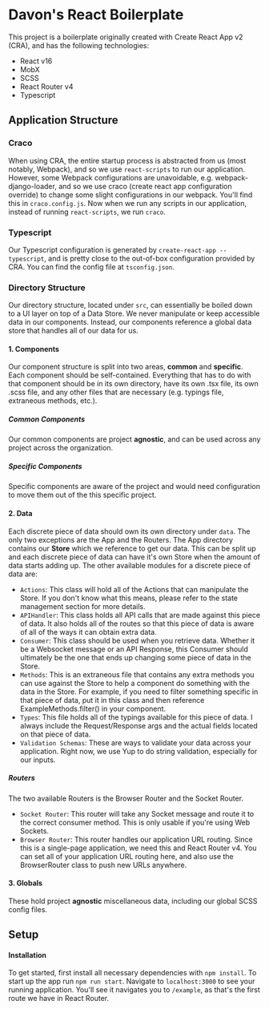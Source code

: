 # Davon's React Boilerplate

This project is a boilerplate originally created with Create React App v2 (CRA), and has the following technologies:

* React v16
* MobX
* SCSS
* React Router v4
* Typescript

## Application Structure

### Craco
When using CRA, the entire startup process is abstracted from us (most notably,
Webpack), and so we use `react-scripts` to run our application. 
However, some Webpack configurations are unavoidable, e.g. webpack-django-loader,
and so we use craco (create react app configuration override) to change some
slight configurations in our webpack. You'll find this in `craco.config.js`.
Now when we run any scripts in our application, instead of running `react-scripts`,
we run `craco`.

### Typescript
Our Typescript configuration is generated by `create-react-app --typescript`,
and is pretty close to the out-of-box configuration provided by CRA. You can find
the config file at `tsconfig.json`.

### Directory Structure

Our directory structure, located under `src`, can essentially be boiled down to
a UI layer on top of a Data Store. We never manipulate or keep accessible data
in our components. Instead, our components reference a global data store that
handles all of our data for us.

#### 1. Components

Our component structure is split into two areas, **common** and **specific**.
Each component should be self-contained. Everything that has to do with that 
component should be in its own directory, have its own .tsx file, its own 
.scss file, and any other files that are necessary (e.g. typings file, 
extraneous methods, etc.).

##### Common Components
Our common components are project **agnostic**, and can be used across any 
project across the organization.

##### Specific Components
Specific components are aware of the project and would need configuration to 
move them out of the this specific project.

#### 2. Data
Each discrete piece of data should own its own directory under `data`. The
only two exceptions are the App and the Routers. The App directory contains
our **Store** which we reference to get our data. This can be split up and
each discrete piece of data can have it's own Store when the amount of data
starts adding up. The other available modules for a discrete piece of data
are:

* `Actions`: This class will hold all of the Actions that can manipulate the Store.
    If you don't know what this means, please refer to the state management
    section for more details.
* `APIHandler`: This class holds all API calls that are made against this piece of data.
    It also holds all of the routes so that this piece of data is aware of all
    of the ways it can obtain extra data.
* `Consumer`: This class should be used when you retrieve data. Whether it be a Websocket
    message or an API Response, this Consumer should ultimately be the one that
    ends up changing some piece of data in the Store.
* `Methods`: This is an extraneous file that contains any extra methods you can use
    against the Store to help a component do something with the data in the
    Store. For example, if you need to filter something specific in that piece
    of data, put it in this class and then reference ExampleMethods.filter()
    in your component.
* `Types`: This file holds all of the typings available for this piece of data.
    I always include the Request/Response args and the actual fields located on
    that piece of data.
* `Validation Schemas`: These are ways to validate your data across your application. Right now,
    we use Yup to do string validation, especially for our inputs.
    
##### Routers
The two available Routers is the Browser Router and the Socket Router.
* `Socket Router`: This router will take any Socket message and route it to the correct
    consumer method. This is only usable if you're using Web Sockets.
* `Browser Router`: This router handles our application URL routing. Since this is a
    single-page application, we need this and React Router v4. You can
    set all of your application URL routing here, and also use the 
    BrowserRouter class to push new URLs anywhere.
    
#### 3. Globals
These hold project **agnostic** miscellaneous data, including our global SCSS
config files.


## Setup

#### Installation
To get started, first install all necessary dependencies with `npm install`.
To start up the app run `npm run start`. Navigate to `localhost:3000` 
to see your running application. You'll see it navigates you to `/example`,
as that's the first route we have in React Router.




